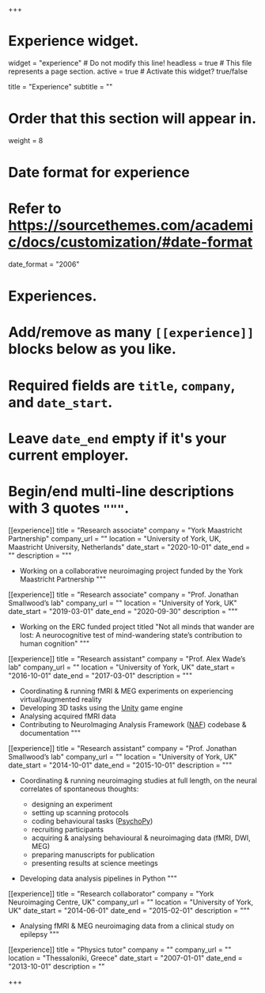 +++
# Experience widget.
widget = "experience"  # Do not modify this line!
headless = true  # This file represents a page section.
active = true  # Activate this widget? true/false

title = "Experience"
subtitle = ""

# Order that this section will appear in.
weight = 8

# Date format for experience
#   Refer to https://sourcethemes.com/academic/docs/customization/#date-format
date_format = "2006"

# Experiences.
#   Add/remove as many `[[experience]]` blocks below as you like.
#   Required fields are `title`, `company`, and `date_start`.
#   Leave `date_end` empty if it's your current employer.
#   Begin/end multi-line descriptions with 3 quotes `"""`.
[[experience]]
  title = "Research associate"
  company = "York Maastricht Partnership"
  company_url = ""
  location = "University of York, UK, Maastricht University, Netherlands"
  date_start = "2020-10-01"
  date_end = ""
  description = """
  
  * Working on a collaborative neuroimaging project funded by the York Maastricht Partnership
  """
  
[[experience]]
  title = "Research associate"
  company = "Prof. Jonathan Smallwood’s lab"
  company_url = ""
  location = "University of York, UK"
  date_start = "2019-03-01"
  date_end = "2020-09-30"
  description = """
  
  * Working on the ERC funded project titled "Not all minds that wander are lost: A neurocognitive test of mind-wandering state’s contribution to human cognition"
  """
  
[[experience]]
  title = "Research assistant"
  company = "Prof. Alex Wade’s lab"
  company_url = ""
  location = "University of York, UK"
  date_start = "2016-10-01"
  date_end = "2017-03-01"
  description = """
  
  * Coordinating & running fMRI & MEG experiments on experiencing virtual/augmented reality
  * Developing 3D tasks using the [Unity](https://unity3d.com/) game engine
  * Analysing acquired fMRI data
  * Contributing to NeuroImaging Analysis Framework ([NAF](https://vcs.ynic.york.ac.uk/naf)) codebase & documentation
  """

[[experience]]
  title = "Research assistant"
  company = "Prof. Jonathan Smallwood’s lab"
  company_url = ""
  location = "University of York, UK"
  date_start = "2014-10-01"
  date_end = "2015-10-01"
  description = """
  
  * Coordinating & running neuroimaging studies at full length, on the neural correlates of spontaneous thoughts:
  
  
      * designing an experiment
      * setting up scanning protocols
      * coding behavioural tasks ([PsychoPy](https://www.psychopy.org/))
      * recruiting participants
      * acquiring & analysing behavioural & neuroimaging data (fMRI, DWI, MEG)
      * preparing manuscripts for publication
      * presenting results at science meetings
  * Developing data analysis pipelines in Python
  """
  
[[experience]]
  title = "Research collaborator"
  company = "York Neuroimaging Centre, UK"
  company_url = ""
  location = "University of York, UK"
  date_start = "2014-06-01"
  date_end = "2015-02-01"
  description = """
  
  * Analysing fMRI & MEG neuroimaging data from a clinical study on epilepsy
  """

[[experience]]
  title = "Physics tutor"
  company = ""
  company_url = ""
  location = "Thessaloniki, Greece"
  date_start = "2007-01-01"
  date_end = "2013-10-01"
  description = ""  

+++
